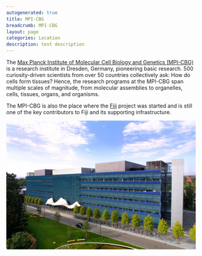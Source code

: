 ```yaml
---
autogenerated: true
title: MPI-CBG
breadcrumb: MPI-CBG
layout: page
categories: Location
description: test description
---
```


The [Max Planck Institute of Molecular Cell Biology and Genetics (MPI-CBG)](http://www.mpi-cbg.de) is a research institute in Dresden, Germany, pioneering basic research. 500 curiosity-driven scientists from over 50 countries collectively ask: How do cells form tissues? Hence, the research programs at the MPI-CBG span multiple scales of magnitude, from molecular assemblies to organelles, cells, tissues, organs, and organisms.

The MPI-CBG is also the place where the [Fiji](Fiji ) project was started and is still one of the key contributors to Fiji and its supporting infrastructure.

![](/images/pages/Cbgbuilding.jpg "cbgbuilding.jpg")


